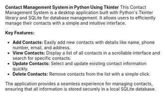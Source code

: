 **Contact Management System in Python Using Tkinter**
This Contact Management System is a desktop application built with Python's Tkinter library and SQLite for database management. It allows users to efficiently manage their contacts with a simple and intuitive interface. 

**Key Features:**
- **Add Contacts:** Easily add new contacts with details like name, phone number, email, and address.
- **View Contacts:** Display a list of all contacts in a scrollable interface and search for specific contacts.
- **Update Contacts:** Select and update existing contact information quickly.
- **Delete Contacts:** Remove contacts from the list with a simple click.

The application provides a seamless experience for managing contacts, ensuring that all information is stored securely in a local SQLite database.
